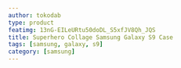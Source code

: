```yaml
---
author: tokodab
type: product
featimg: 13nG-EILeURtu50doDL_S5xfJV8Qh_JQS
title: Superhero Collage Samsung Galaxy S9 Case
tags: [samsung, galaxy, s9]
category: [samsung]
---
```


